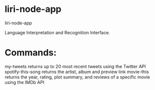 # liri-node-app
liri-node-app


Language Interpretation and Recognition Interface. 


# Commands: 
my-tweets returns up to 20 most recent tweets using the Twitter API
spotify-this-song <Song> returns the artist, album and preview link
movie-this <Movie> returns the year, rating, plot summary, and reviews of a specific movie using the IMDb API
